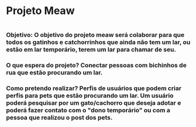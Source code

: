 <h1>Projeto Meaw<h1>


<h3>Objetivo: O objetivo do projeto meaw será colaborar para que todos os gatinhos e catchorrinhos que ainda não tem um lar, ou estão em lar temporário, terem um lar para chamar de seu.<h3>

<h3>O que espera do projeto? 
Conectar pessoas com bichinhos de rua que estão procurando um lar.<h3>

<h3>Como pretendo realizar?
Perfis de usuários que podem criar perfis para pets que estão procurando um lar.
Um usuário poderá pesquisar por um gato/cachorro que deseja adotar e poderá fazer contato com o "dono temporário" ou com a pessoa que realizou o post dos pets.<h3>
